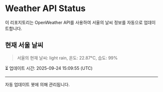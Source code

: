 
# Weather API Status

이 리포지토리는 OpenWeather API를 사용하여 서울의 날씨 정보를 자동으로 업데이트합니다.

## 현재 서울 날씨
> 서울의 현재 날씨: light rain, 온도: 22.87°C, 습도: 99%

⏳ 업데이트 시간: 2025-09-24 15:09:55 (UTC)

---
자동 업데이트 봇에 의해 관리됩니다.

